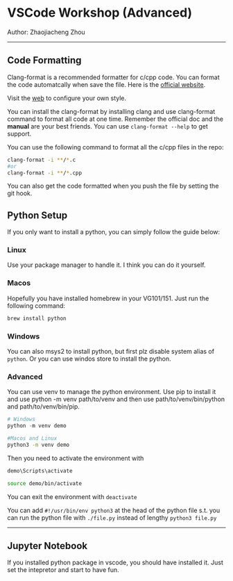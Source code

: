 # VSCode Workshop (Advanced)

Author: Zhaojiacheng Zhou

---

## Code Formatting

Clang-format is a recommended formatter for c/cpp code. You can format the code automatcally when save the file. Here is the [official website](https://clang.llvm.org/docs/ClangFormat.html).

Visit the [web](https://zed0.co.uk/clang-format-configurator/) to configure your own style.

You can install the clang-format by installing clang and use clang-format command to format all code at one time. Remember the official doc and the **manual** are your best friends. You can use `clang-format --help` to get support.

You can use the following command to format all the c/cpp files in the repo:

```bash
clang-format -i **/*.c
#or
clang-format -i **/*.cpp
```

<!-- TODO: git hook -->
You can also get the code formatted when you push the file by setting the git hook.

## Python Setup

If you only want to install a python, you can simply follow the guide below:

### Linux

Use your package manager to handle it. I think you can do it yourself.

### Macos

Hopefully you have installed homebrew in your VG101/151. Just run the following command:

```zsh
brew install python
```

### Windows

You can also msys2 to install python, but first plz disable system alias of `python`. Or you can use windos store to install the python.

### Advanced

You can use venv to manage the python environment. Use pip to install it and use python -m venv path/to/venv and then use path/to/venv/bin/python and path/to/venv/bin/pip.

```powershell
# Windows
python -m venv demo
```

```zsh
#Macos and Linux
python3 -m venv demo
```

Then you need to activate the environment with

```powershell
demo\Scripts\activate
```

```zsh
source demo/bin/activate
```

You can exit the environment with `deactivate`

You can add `#!/usr/bin/env python3` at the head of the python file s.t. you can run the python file with `./file.py` instead of lengthy `python3 file.py`

---

## Jupyter Notebook

If you installed python package in vscode, you should have installed it. Just set the intepretor and start to have fun.
